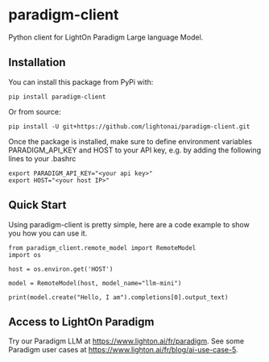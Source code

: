 # paradigm-client

Python client for LightOn Paradigm Large language Model.

## Installation

You can install this package from PyPi with:
```
pip install paradigm-client
```

Or from source:
```
pip install -U git+https://github.com/lightonai/paradigm-client.git
```

Once the package is installed, make sure to define environment variables PARADIGM_API_KEY and HOST to your API key, e.g. by adding the following lines to your .bashrc

```
export PARADIGM_API_KEY="<your api key>"
export HOST="<your host IP>"
```

## Quick Start

Using paradigm-client is pretty simple, here are a code example to show you how you can use it.

```
from paradigm_client.remote_model import RemoteModel
import os

host = os.environ.get('HOST')

model = RemoteModel(host, model_name="llm-mini")

print(model.create("Hello, I am").completions[0].output_text)
```

## Access to LightOn Paradigm

Try our Paradigm LLM at https://www.lighton.ai/fr/paradigm.
See some Paradigm user cases at https://www.lighton.ai/fr/blog/ai-use-case-5.
